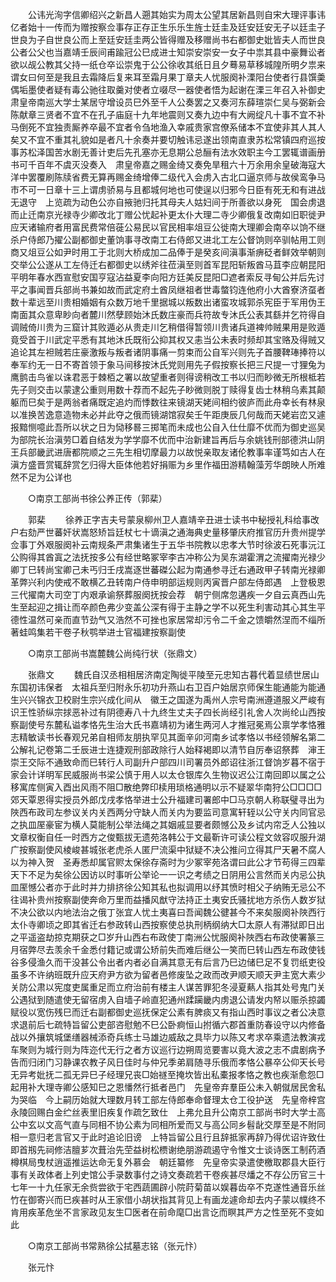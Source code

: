 <!-- { "loadSidebar": true } -->
　　公讳光洵字信卿绍兴之新昌人遡其始实为周太公望其居新昌则自宋大理评事讳亿者始十一传而为赠按察佥事存正存正生乐乐生旌士廷圭及廷安廷安无子以廷圭子世良为子自世良公而上至廷安廷圭两公皆得赠及移赠尚书右都御史妣皆夫人而世良公者公父也当嘉靖壬辰间甫踰冠公巳成进士知崇安崇安一女子中祟其县中豪舞讼者欲以觇公教其父持一纸仓卒讼崇鬼于公公徐收其纸日且夕蓦易草移城隍所明夕祟来谓女曰何至是我且去霜降后复来耳至霜月果丁章夫人忧服阕补溧阳台使者行县馔羮偶垢墨使者疑有毒公驰往取羹对使者立啜尽一器使者悟为起谢在溧三年召入补御史　肃皇帝南巡大学士某居守增设员巳外至千人公奏罢之又奏河东薛瑄崇仁吴与弼新会陈献章三贤者不宜不在孔子庙庭十九年地震则又奏九边中有大阙绽凡十事不宜不补马倒死不宜独责厮养卒最不宜者令刍地渔入幸戚贵家宫僚系储本不宜使非其人其人矣又不宜不重其礼貌如是者凡十余奏并要切触讳忌遂出领南直隶苏松常镇四府巡按事苏松泽国苦水剧无善计吏后先孔塞亦无息期公总酾有法水效职主今工罢辄谱画册书可千百年不虞灭没奏入　肃皇帝嘉之赐金绮又奏免旱租六十万余用余皇破海寇大洋中罢覆刷陈牍省费无算再赐金绮增俸二级代入会虏入古北口逼京师与故侯鸾争马市不可一日章十三上谓虏骄易与且都城何地也可使逞以归邪今日臣有死无和有进战无退守　上览疏为动色公亦自掖驰归托其母夫人姑妇间于所善欲以身死　国会虏退而止迁南京光禄寺少卿改北丁赠公忧起补更太仆大理二寺少卿俄复改南如旧职徙尹应天诸输府者用富民费常倍蓰公易民以官民相率俎豆公徙南大理卿会南卒以饷不继杀户侍郎乃擢公副都御史董饷事寻改南工右侍郎又进北工左公督饷则卒驯帖用工则商又俎豆公如尹时用工于北则大桥成加二品俸于是癸亥间滇事渐痹砭者鲜效举朝则交举公公遂从工左侍迁右都御史以绣斧往莅滇至则首军昆阳斩叛酋马苴李应朝昆阳平明年春水西宣慰安国亨寇沾益夏李向阳方廷美反昆阳□遮者索反寻甸公并后先讨平之事闻晋兵部尚书兼如故而武定府土酋凤继祖者世毒螫钧连他府小大酋寮济虿者数十辈远至川贵相婚姻有众数万地千里据城以叛数出诸蛮攻城郭杀宪臣于军用伪王南面其众意卑眇向者麓川然孽顾始沐氏数庄豪而兵符故专沐氏公表其繇并乞符得自调贼倚川贵为三窟计其败遁必从贵走川乞稍借得暂领川贵诸兵道裨帅贼果用是败遁竟受首于川武定平悉有其地沐氏既衔公抑其权又恚当公未表时频却其宝赂及得贼又追论其左袒贼若庄豪激叛与叛者诸阴事痛一剪束而公自军兴则先子首腰鞞琫捧符以奉军约无一日不寄首领于象马间移按沐氏党则用先子假按察长把三尺提一寸狸兔为鹰鹯击鸟雀以诛君恶于棘栢之署以故望重者则得谤稍改工书以归而眇微无所根柢若先子则交击以蒙逮公重则用数十荐而不起先子眇微则脱丁赎得复齿士林稍乌素其颠躯而巳矣于是两翁者痛既定追灼而悸数往来镜湖天姥间相约彼庐而此舟幸长有林泉以准换苦逸意造物未必并此夺之俄而镜湖馆寂矣壬午距庚辰几何哉而天姥岩峦又遽报黯恻噫此吾所以状之日为恸移晷三掷笔而未成也公自入仕仕靡不优而为御史巡吴为部院长治滇劳□着自结发为学学靡不优而中治新建旨再后与余姚钱刑部德洪山阴王兵部畿武进唐都院顺之三先生相切摩最力以故悦亲取友诸伦教事率谨笃如古人在滇方盛晋赏辄辞赏乞归得大臣体他若好捐赈为乡里作福田游精翰藻芳华朗映人所难然不足为公详也 

　　○南京工部尚书徐公养正传（郭棐） 

　　郭棐 
　　徐养正字吉夫号蒙泉柳州卫人嘉靖辛丑进士读书中秘授礼科给事改户右劾严世蕃奸状嵩怒矫旨廷杖七十谪滇之通海典史量移肇庆府推官历升贵州提学佥事丁外艰服阕补云南规条严肃集诸生于五华书院教以忠孝大节时徐波石死事沅江公购得其酋寘之法抚按多公有经世略冢宰李古冲称公为吴东湖霍渭之流擢南光禄少卿丁巳转尚宝卿己未丐归壬戌嵩逐世蕃磔公起为南通参寻迁右通政甲子转南光禄卿革弊兴利内使戒不敢横乙丑转南户侍申明部运规则丙寅晋户部左侍郎遇　上登极恩三代擢南大司空丁内艰承谕祭葬服阕抚按会荐　朝宁侧席忽遘疾一夕自云真西山先生至起迎之揖让而卒颜色弗少变盖公深有得于主静之学不以死生利害动其心其生平德性温然可亲而直节劲气又浩然不可挫也家居常却污令二千金之馈皭然涅而不缁所著蛙鸣集若干卷子秋鹗举进士官福建按察副使 

　　○南京工部尚书嵩麓魏公尚纯行状（张鼎文） 

　　张鼎文 
　　魏氏自汉丞相相居济南定陶徙平陵至元忠知古暮代着显绩世居山东国初讳保者　太祖兵至归附永乐初功升燕山右卫百户始居京师保生能通能为能通生兴兴锦衣卫校尉生宗兴成化间从　徽王之国遂为禹州人宗号南洲遵道服义严峻有识王性骄纵宗捄恶补过有阴德寿八十九终生丈夫子四长尚经引礼舍人次尚纶山西按察副使号东麓私谥孝恪先生治大氏书嘉靖初为诸生两河人才推冠冕焉公禀学孝恪雅志精敏读书长春观兄弟自相师友朋执罕见其面辛卯河南乡试孝恪以书经领解名第二公解礼记卷第二壬辰进士连捷观刑部政除行人始释褐即以清节自厉奉诏祭葬　渖王　崇王交际不通致命而巳转行人司副升户部四川司署员外郎诏往浙江督饷岁暮不宿于家会计详明军民威服尚书梁公慎于用人以太仓银库久生物议迟公江南回即以属之公移寓库侧寅入酉出风雨不阻□散绝弊印椟用琐格通明以示不疑翠华南狩公□□□□　郊天覃恩得实授员外郎戊戌孝恪举进士公升福建司署郎中□马京朝人称联璧寻出为陜西布政司左参议关内关西两分守缺人而关内为要监司意寓轩轾以公守关内同官忌之执皿厔豪宦为横人莫能制公举法绳之其姻戚显要者颇憾公及乡试内帘乏人公独以文章权衡自任一时西方之俊甄拔无遗苑洛韩公于文最靳许可读公程文敛容叹服升湖广按察副使风棱峻甚城张老虎杀人匿尸流渠中狱疑不决公推问立得其尸天暑不腐人以为神入贺　圣寿悉却属官赆太保徐存斋时为少冢宰苑洛谓曰此公才节苟得三四辈天下不足为矣徐公因访以时事听公举论一一识之考绩之日阴用公言然而关内忌公执皿厔憾公者亦于此时并力排挤徐公知其私也拟调用以纾其愤时相父子纳贿无忌公不往谒补贵州按察副使奔命万里而益播风猷守法持正土夷安氏骚扰地方杀伤人数岁狱不决公欲以内地法治之俄丁张宜人忧土夷喜曰吾闻魏公徤甚今不来矣服阕补陜西行太仆寺卿顷之即其省迁右参政转山西按察使总执刑柄纲纳大□太原人有滞狱即日出之平遥盗劫掠克期获之□岁升山西右布政使丁南洲公忧服阕补陜西右布政使署篆三月宿弊尽去羡余千金悉付籍记或谓公矫前失而难后继公一笑而巳转山西左布政使钱谷多侵渔久而干没甚公令出者内者必自满其意无有后言乃巳边储巳足不复罚纸吏役虽多不许纳班既升应天府尹方欲为留者邑修废坠之政而改尹顺天顺天尹主宽大素少关防公肃以宪度吏属重足而立府治前有楼主人谋苦罪犯冬浸夏爇人指其处号鬼门关公遇狱到随遣使无留宿虏入自墙子岭直犯通州蹂躏畿内虏退公请发内帑以赈杀掠蠲赋役以宽伤残巳而迁右副都御史巡抚保定公素有脾痰又有指山西时事议之者公决意求退前后七疏特旨留公吏部咨慰勉不巳公卧痾恒山拊循六郡首重防春设守以内修备战以外攘筑城堡缮器械添奇兵练士马雄边威敌之具毕力以陈又考求卒乘遗法教演戎车聚则为城行则为阵迩代无行之者方议巡行边朔周览要害以竟大波之志不虞剧病予告而归闭门习静课农教子风日佳时与仲兄季弟肩随寻乐俄而孝恪公暴卒公仰天长号无异考妣抚二孤无异巳子经理兄丧□始禭至掩坎皆出私橐报孝恪之教也疾渐愈怨□起用补大理寺卿公感知巳之恩憣然行抵者邑门　先皇帝弃羣臣公未入朝僦居民舍私为哭临　今上嗣历始就大理数月转工部左侍郎奉命督理太仓工役护送　先皇帝梓宫永陵回赐白金纻丝表里旧疾复作疏乞致仕　上弗允且升公南京工部尚书时大学士高公中玄以文高气直与同相不协公素为同相所爱而又与高公同乡髫龀交厚至是不附同相一意归老言官又于此时追论旧谤　上特旨留公且行且辞抵家再辞乃得优诏许致仕即首剏先祠修洁膻芗次葺治先茔益树松槚谢绝朋游疏遏守令惟文士谈诗医工制药酒樽棋局曳杖逍遥推运达命无复外慕会　朝廷纂修　先皇帝实录遣使檄取郡县大臣行事有关政体者上列史馆公手录数事付之诗文奏疏若干卷疾甚尽燔之不存公历官三十七年一十九任家无余赀尝欲于宅西蔬圃辟小院莳菊苗以娱暮齿卒不克遂性通音乐丝竹在御寄兴而巳疾甚时从王家借小胡状指其背见上有画龙遽命却去内子蒙以幞终不肯用疾革危坐不言家政见友生□医者在前命麾□出言讫而瞑其严方之性至死不变如此 

　　○南京工部尚书常熟徐公拭墓志铭（张元忭） 

　　张元忭 
